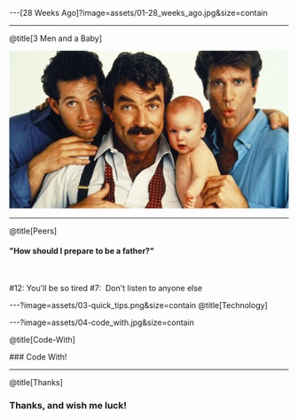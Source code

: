 ---[28 Weeks Ago]?image=assets/01-28_weeks_ago.jpg&size=contain

---

@title[3 Men and a Baby]

![3 men and a baby](assets/02-3_men_and_a_baby.jpg)

---

@title[Peers]

#### "How should I prepare to be a father?"
<br/>

\#12:&nbsp;You'll be so tired
\#7:&nbsp;&nbsp;Don't listen to anyone else

---?image=assets/03-quick_tips.png&size=contain
@title[Technology]

---?image=assets/04-code_with.jpg&size=contain

@title[Code-With]

### Code With!

---

@title[Thanks]

### Thanks, and wish me luck!
